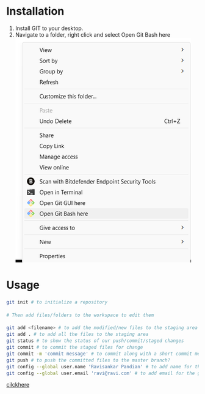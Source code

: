 # Installation
1. Install GIT to your desktop.
2. Navigate to a folder, right click and select Open Git Bash here
   ![alt text](image.png)


# Usage

```bash
git init # to initialize a repository

# Then add files/folders to the workspace to edit them

git add <filename> # to add the modified/new files to the staging area
git add . # to add all the files to the staging area
git status # to show the status of our push/commit/staged changes
git commit # to commit the staged files for change
git commit -m 'commit message' # to commit along with a short commit message
git push # to push the committed files to the master branch?
git config --global user.name 'Ravisankar Pandian' # to add name for the github?
git config --global user.email 'ravi@ravi.com' # to add email for the github?

```
[cilckhere](git.pdf)